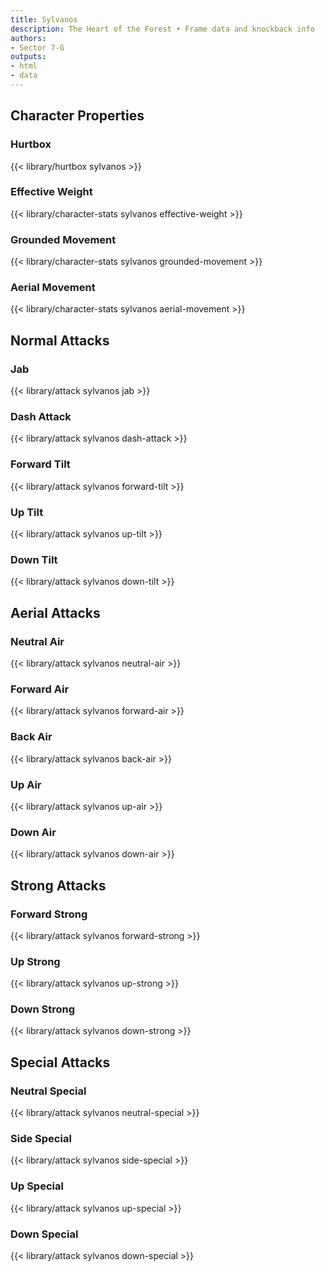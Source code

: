 ```yaml
---
title: Sylvanos
description: The Heart of the Forest • Frame data and knockback info
authors:
- Sector 7-G
outputs:
- html
- data
---
```


## Character Properties
### Hurtbox
{{< library/hurtbox sylvanos >}}
### Effective Weight
{{< library/character-stats sylvanos effective-weight >}}
### Grounded Movement
{{< library/character-stats sylvanos grounded-movement >}}
### Aerial Movement
{{< library/character-stats sylvanos aerial-movement >}}

## Normal Attacks
### Jab
{{< library/attack sylvanos jab >}}
### Dash Attack
{{< library/attack sylvanos dash-attack >}}
### Forward Tilt
{{< library/attack sylvanos forward-tilt >}}
### Up Tilt
{{< library/attack sylvanos up-tilt >}}
### Down Tilt
{{< library/attack sylvanos down-tilt >}}

## Aerial Attacks
### Neutral Air
{{< library/attack sylvanos neutral-air >}}
### Forward Air
{{< library/attack sylvanos forward-air >}}
### Back Air
{{< library/attack sylvanos back-air >}}
### Up Air
{{< library/attack sylvanos up-air >}}
### Down Air
{{< library/attack sylvanos down-air >}}

## Strong Attacks
### Forward Strong
{{< library/attack sylvanos forward-strong >}}
### Up Strong
{{< library/attack sylvanos up-strong >}}
### Down Strong
{{< library/attack sylvanos down-strong >}}

## Special Attacks
### Neutral Special
{{< library/attack sylvanos neutral-special >}}
### Side Special
{{< library/attack sylvanos side-special >}}
### Up Special
{{< library/attack sylvanos up-special >}}
### Down Special
{{< library/attack sylvanos down-special >}}
